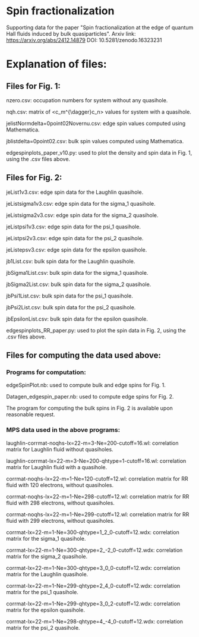 # Spin fractionalization

Supporting data for the paper "Spin fractionalization at the edge of quantum Hall fluids induced by bulk quasiparticles". Arxiv link: https://arxiv.org/abs/2412.14879 DOI: 10.5281/zenodo.16323231

# Explanation of files:

## Files for Fig. 1:

nzero.csv: occupation numbers for system without any quasihole.

nqh.csv: matrix of <c_m^{\dagger}c_n> values for system with a quasihole.

jelistNormdelta=0point02Novernu.csv: edge spin values computed using Mathematica.

jblistdelta=0point02.csv: bulk spin values computed using Mathematica.

edgespinplots_paper_v10.py: used to plot the density and spin data in Fig. 1, using the .csv files above. 

## Files for Fig. 2:

jeList1v3.csv: edge spin data for the Laughlin quasihole.

jeListsigma1v3.csv: edge spin data for the sigma_1 quasihole.

jeListsigma2v3.csv: edge spin data for the sigma_2 quasihole.

jeListpsi1v3.csv: edge spin data for the psi_1 quasihole.

jeListpsi2v3.csv: edge spin data for the psi_2 quasihole.

jeListepsv3.csv: edge spin data for the epsilon quasihole.

jb1List.csv: bulk spin data for the Laughlin quasihole.

jbSigma1List.csv: bulk spin data for the sigma_1 quasihole.

jbSigma2List.csv: bulk spin data for the sigma_2 quasihole.

jbPsi1List.csv: bulk spin data for the psi_1 quasihole.

jbPsi2List.csv: bulk spin data for the psi_2 quasihole.

jbEpsilonList.csv: bulk spin data for the epsilon quasihole.

edgespinplots_RR_paper.py: used to plot the spin data in Fig. 2, using the .csv files above.

## Files for computing the data used above:

### Programs for computation: 

edgeSpinPlot.nb: used to compute bulk and edge spins for Fig. 1.

Datagen_edgespin_paper.nb: used to compute edge spins for Fig. 2.

The program for computing the bulk spins in Fig. 2 is available upon reasonable request.

### MPS data used in the above programs:

laughlin-corrmat-noqhs-lx=22-m=3-Ne=200-cutoff=16.wl: correlation matrix for Laughlin fluid without quasiholes.

laughlin-corrmat-lx=22-m=3-Ne=200-qhtype=1-cutoff=16.wl: correlation matrix for Laughlin fluid with a quasihole.

corrmat-noqhs-lx=22-m=1-Ne=120-cutoff=12.wl: correlation matrix for RR fluid with 120 electrons, without quasiholes.

corrmat-noqhs-lx=22-m=1-Ne=298-cutoff=12.wl: correlation matrix for RR fluid with 298 electrons, without quasiholes.

corrmat-noqhs-lx=22-m=1-Ne=299-cutoff=12.wl: correlation matrix for RR fluid with 299 electrons, without quasiholes.

corrmat-lx=22-m=1-Ne=300-qhtype=1_2_0-cutoff=12.wdx: correlation matrix for the sigma_1 quasihole.

corrmat-lx=22-m=1-Ne=300-qhtype=2_-2_0-cutoff=12.wdx: correlation matrix for the sigma_2 quasihole.

corrmat-lx=22-m=1-Ne=300-qhtype=3_0_0-cutoff=12.wdx: correlation matrix for the Laughlin quasihole.

corrmat-lx=22-m=1-Ne=299-qhtype=2_4_0-cutoff=12.wdx: correlation matrix for the psi_1 quasihole.

corrmat-lx=22-m=1-Ne=299-qhtype=3_0_2-cutoff=12.wdx: correlation matrix for the epsilon quasihole.

corrmat-lx=22-m=1-Ne=298-qhtype=4_-4_0-cutoff=12.wdx: correlation matrix for the psi_2 quasihole.


